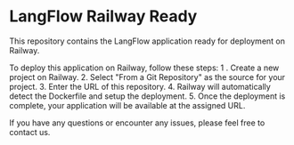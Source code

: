 # LangFlow Railway Ready

This repository contains the LangFlow application ready for deployment on Railway.

To deploy this application on Railway, follow these steps:
1
. Create a new project on Railway.
2. Select "From a Git Repository" as the source for your project.
3. Enter the URL of this repository.
4. Railway will automatically detect the Dockerfile and setup the deployment.
5. Once the deployment is complete, your application will be available at the assigned URL.

If you have any questions or encounter any issues, please feel free to contact us.